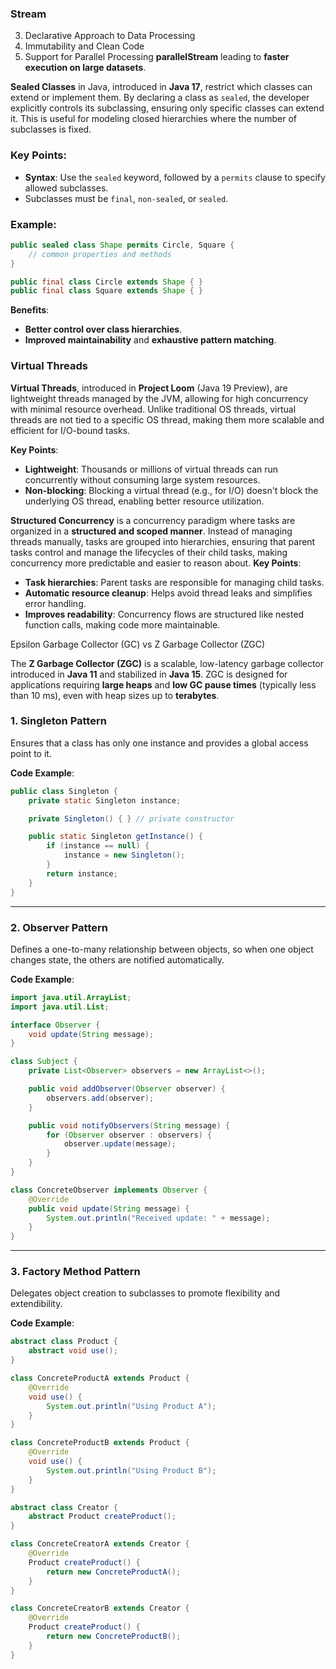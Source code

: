 ### Stream
3. Declarative Approach to Data Processing
4. Immutability and Clean Code
5. Support for Parallel Processing **parallelStream** leading to **faster execution on large datasets**.


**Sealed Classes** in Java, introduced in **Java 17**, restrict which classes can extend or implement them. By declaring a class as `sealed`, the developer explicitly controls its subclassing, ensuring only specific classes can extend it. This is useful for modeling closed hierarchies where the number of subclasses is fixed.

### Key Points:
- **Syntax**: Use the `sealed` keyword, followed by a `permits` clause to specify allowed subclasses.
- Subclasses must be `final`, `non-sealed`, or `sealed`.
  
### Example:
```java
public sealed class Shape permits Circle, Square {
    // common properties and methods
}

public final class Circle extends Shape { }
public final class Square extends Shape { }
```

**Benefits**:
- **Better control over class hierarchies**.
- **Improved maintainability** and **exhaustive pattern matching**.


### Virtual Threads
**Virtual Threads**, introduced in **Project Loom** (Java 19 Preview), are lightweight threads managed by the JVM, allowing for high concurrency with minimal resource overhead. Unlike traditional OS threads, virtual threads are not tied to a specific OS thread, making them more scalable and efficient for I/O-bound tasks.

**Key Points**:
- **Lightweight**: Thousands or millions of virtual threads can run concurrently without consuming large system resources.
- **Non-blocking**: Blocking a virtual thread (e.g., for I/O) doesn't block the underlying OS thread, enabling better resource utilization.


**Structured Concurrency** is a concurrency paradigm where tasks are organized in a **structured and scoped manner**. Instead of managing threads manually, tasks are grouped into hierarchies, ensuring that parent tasks control and manage the lifecycles of their child tasks, making concurrency more predictable and easier to reason about.
**Key Points**:
- **Task hierarchies**: Parent tasks are responsible for managing child tasks.
- **Automatic resource cleanup**: Helps avoid thread leaks and simplifies error handling.
- **Improves readability**: Concurrency flows are structured like nested function calls, making code more maintainable.

Epsilon Garbage Collector (GC) vs  Z Garbage Collector (ZGC)

The **Z Garbage Collector (ZGC)** is a scalable, low-latency garbage collector introduced in **Java 11** and stabilized in **Java 15**. ZGC is designed for applications requiring **large heaps** and **low GC pause times** (typically less than 10 ms), even with heap sizes up to **terabytes**.


### 1. Singleton Pattern
Ensures that a class has only one instance and provides a global access point to it.

**Code Example**:
```java
public class Singleton {
    private static Singleton instance;

    private Singleton() { } // private constructor

    public static Singleton getInstance() {
        if (instance == null) {
            instance = new Singleton();
        }
        return instance;
    }
}
```

---

### 2. Observer Pattern
Defines a one-to-many relationship between objects, so when one object changes state, the others are notified automatically.

**Code Example**:
```java
import java.util.ArrayList;
import java.util.List;

interface Observer {
    void update(String message);
}

class Subject {
    private List<Observer> observers = new ArrayList<>();

    public void addObserver(Observer observer) {
        observers.add(observer);
    }

    public void notifyObservers(String message) {
        for (Observer observer : observers) {
            observer.update(message);
        }
    }
}

class ConcreteObserver implements Observer {
    @Override
    public void update(String message) {
        System.out.println("Received update: " + message);
    }
}
```

---

### 3. Factory Method Pattern
Delegates object creation to subclasses to promote flexibility and extendibility.

**Code Example**:
```java
abstract class Product {
    abstract void use();
}

class ConcreteProductA extends Product {
    @Override
    void use() {
        System.out.println("Using Product A");
    }
}

class ConcreteProductB extends Product {
    @Override
    void use() {
        System.out.println("Using Product B");
    }
}

abstract class Creator {
    abstract Product createProduct();
}

class ConcreteCreatorA extends Creator {
    @Override
    Product createProduct() {
        return new ConcreteProductA();
    }
}

class ConcreteCreatorB extends Creator {
    @Override
    Product createProduct() {
        return new ConcreteProductB();
    }
}
```



